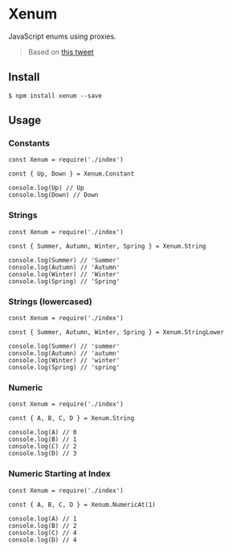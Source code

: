 # Xenum

JavaScript enums using proxies.

> Based on [this tweet](https://twitter.com/2ality/status/1486139713354448897)

## Install

```
$ npm install xenum --save
```

## Usage

### Constants

```
const Xenum = require('./index')

const { Up, Down } = Xenum.Constant

console.log(Up) // Up
console.log(Down) // Down
```

### Strings

```
const Xenum = require('./index')

const { Summer, Autumn, Winter, Spring } = Xenum.String

console.log(Summer) // 'Summer'
console.log(Autumn) // 'Autumn'
console.log(Winter) // 'Winter'
console.log(Spring) // 'Spring'
```

### Strings (lowercased)

```
const Xenum = require('./index')

const { Summer, Autumn, Winter, Spring } = Xenum.StringLower

console.log(Summer) // 'summer'
console.log(Autumn) // 'autumn'
console.log(Winter) // 'winter'
console.log(Spring) // 'spring'
```

### Numeric

```
const Xenum = require('./index')

const { A, B, C, D } = Xenum.String

console.log(A) // 0
console.log(B) // 1
console.log(C) // 2
console.log(D) // 3
```

### Numeric Starting at Index

```
const Xenum = require('./index')

const { A, B, C, D } = Xenum.NumericAt(1)

console.log(A) // 1
console.log(B) // 2
console.log(C) // 4
console.log(D) // 4
```